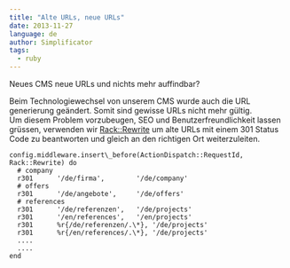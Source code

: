 ```yaml
---
title: "Alte URLs, neue URLs"
date: 2013-11-27
language: de
author: Simplificator
tags:
  - ruby
---
```


Neues CMS neue URLs und nichts mehr auffindbar?

Beim Technologiewechsel von unserem CMS wurde auch die URL generierung geändert. Somit sind gewisse URLs nicht mehr gültig.  
Um diesem Problem vorzubeugen, SEO und Benutzerfreundlichkeit lassen grüssen, verwenden wir [Rack::Rewrite](https://github.com/jtrupiano/rack-rewrite) um alte URLs mit einem 301 Status Code zu beantworten und gleich an den richtigen Ort weiterzuleiten.

    config.middleware.insert\_before(ActionDispatch::RequestId, Rack::Rewrite) do
      # company
      r301      '/de/firma',        '/de/company'
      # offers
      r301      '/de/angebote',     '/de/offers'
      # references
      r301      '/de/referenzen',   '/de/projects'
      r301      '/en/references',   '/en/projects'
      r301      %r{/de/referenzen/.\*}, '/de/projects'
      r301      %r{/en/references/.\*}, '/de/projects'
      ....
      ....
    end
